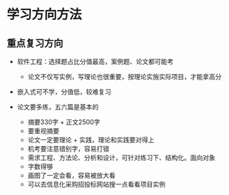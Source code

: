 # 学习方向方法

## 重点复习方向

- 软件工程：选择题占比分值最高，案例题、论文都可能考
  - 论文不仅写实例，写理论也很重要，按理论实施实际项目，才能拿高分

- 嵌入式可不学，分值低，较难复习
- 论文要多练，五六篇是基本的
  - 摘要330字 + 正文2500字
  - 要重视摘要
  - 论文一定要理论 + 实践，理论和实践要对得上
  - 机考要注意错别字，容易打错
  - 需求工程、方法论、分析和设计，可针对练习下、结构化。面向对象
  - 字数得够
  - 画图了一定会看，容易被放大看
  - 可以去信息化采购招投标网站搜一点看看项目实例